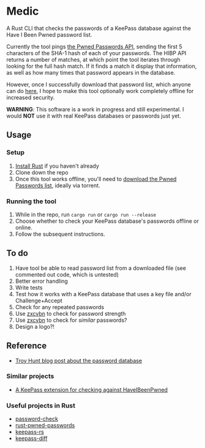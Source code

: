 # Medic

A Rust CLI that checks the passwords of a KeePass database against the Have I Been Pwned password list. 

Currently the tool pings [the Pwned Passwords API](https://haveibeenpwned.com/API/v2#PwnedPasswords), sending the first 5 characters of the SHA-1 hash of each of your passwords. The HIBP API returns a number of matches, at which point the tool iterates through looking for the full hash match. If it finds a match it display that information, as well as how many times that password appears in the database. 

However, once I successfully download that password list, which anyone can do [here](https://haveibeenpwned.com/Passwords), I hope to make this tool optionally work completely offline for increased security.

**WARNING**: This software is a work in progress and still experimental. I would **NOT** use it with real KeePass databases or passwords just yet.

## Usage

### Setup 

1. [Install Rust](https://www.rust-lang.org/tools/install) if you haven't already
2. Clone down the repo
3. Once this tool works offline, you'll need to [download the Pwned Passwords list](https://haveibeenpwned.com/Passwords), ideally via torrent.

### Running the tool

1. While in the repo, run `cargo run` or `cargo run --release`
2. Choose whether to check your KeePass database's passwords offline or online.
3. Follow the subsequent instructions.

## To do

1. Have tool be able to read password list from a downloaded file (see commented out code, which is untested)
2. Better error handling
3. Write tests
4. Test how it works with a KeePass database that uses a key file and/or Challenge+Accept
5. Check for any repeated passwords
6. Use [zxcvbn](https://github.com/shssoichiro/zxcvbn-rs) to check for password strength
7. Use [zxcvbn](https://github.com/shssoichiro/zxcvbn-rs) to check for _similar_ passwords?
8. Design a logo?!

## Reference

- [Troy Hunt blog post about the password database](https://www.troyhunt.com/introducing-306-million-freely-downloadable-pwned-passwords/)

### Similar projects
- [A KeePass extension for checking against HaveIBeenPwned](https://github.com/andrew-schofield/keepass2-haveibeenpwned)

### Useful projects in Rust 
- [password-check](https://github.com/davidhewitt/password-check)
- [rust-pwned-passwords](https://github.com/master-d/rust-pwned-passwords)
- [keepass-rs](https://github.com/sseemayer/keepass-rs)
- [keepass-diff](https://github.com/Narigo/keepass-diff)



